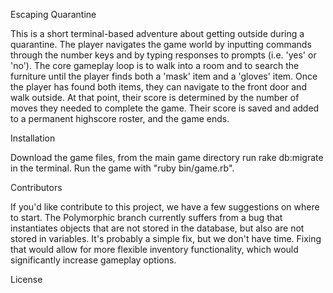 Escaping Quarantine

This is a short terminal-based adventure about getting outside during a quarantine. The player navigates the game world by inputting commands through the number keys and by typing responses to prompts (i.e. 'yes' or 'no'). The core gameplay loop is to walk into a room and to search the furniture until the player finds both a 'mask' item and a 'gloves' item. Once the player has found both items, they can navigate to the front door and walk outside. At that point, their score is determined by the number of moves they needed to complete the game. Their score is saved and added to a permanent highscore roster, and the game ends.

Installation

Download the game files, from the main game directory run rake db:migrate in the terminal. Run the game with "ruby bin/game.rb".

Contributors

If you'd like contribute to this project, we have a few suggestions on where to start. The Polymorphic branch currently suffers from a bug that instantiates objects that are not stored in the database, but also are not stored in variables. It's probably a simple fix, but we don't have time. Fixing that would allow for more flexible inventory functionality, which would significantly increase gameplay options.

License